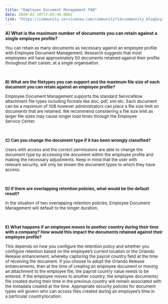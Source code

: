 ```yaml
---
title: "Employee Document Management FAQ"
date: 2020-03-18T17:03:49.000Z
link: "https://community.servicenow.com/community?id=community_blog&sys_id=65e96e3adbe7c4542be0a851ca96195b"
---
```

<p style="text-align: left;"><strong>A) What is the maximum number of documents you can retain against a single employee profile?</strong> </p>
<p><span style="font-size: 10pt;">You can retain as many documents as necessary against an employee profile with Employee Document Management. Research suggests that most employees will have approximately 50 documents retained against their profile throughout their career, at a single organisation.  </span></p>
<p> </p>
<p><span style="font-size: 10pt;"><strong>B) What </strong><strong>are the filetypes you can support and </strong><strong>the maximum file size of each document you can retain against an employee profile?</strong> </span></p>
<p><span style="font-size: 10pt;">Employee Document Management supports the standard ServiceNow attachment file types including formats like doc, pdf, xml etc. Each document can be a maximum of 1GB however administrators can place a file size limit on documents that are retained. We recommend considering a file size limit as larger file sizes may cause longer load times through the Employee Service Center. </span></p>
<p> </p>
<p><span style="font-size: 10pt;"><strong>C) Can </strong><strong>you change the document type if it has been wrongly classified?</strong><strong> </strong> </span></p>
<p><span style="font-size: 10pt;">Users with access and the correct permissions are able to change the document type by accessing the document within the employee profile and making the necessary adjustments. Keep in mind that the user with relevant security, will only be shown the document types to which they have access.  </span></p>
<p> </p>
<p><span style="font-size: 10pt;"><strong>D) If there are overlapping retention policies, what would be the default result?</strong> </span></p>
<p><span style="font-size: 10pt;">In the situation of two overlapping retention policies, Employee Document Management will default to the longer duration. </span></p>
<p> </p>
<p><span style="font-size: 10pt;"><strong>E) What happens if an employee moves to another country during their time with a company? How would this impact the documents retained against their employee profile?</strong> </span></p>
<p><span style="font-size: 10pt;">This depends on how you configure the retention policy and whether you configure retention based on the employee’s current location or the Orlando Release enhancement, whereby capturing the payroll country field at the time of receiving the document. If you choose to adopt the Orlando Release enhancements, then at the time of creating an employee document or moving an attachment to the employee file, the payroll country value needs to be entered. If the employee moves to another country, the employee documents/ file created during their time in the previous country will remain associated with the metadata created at the time. Appropriate security policies for document types will govern who can access files created during an employee’s time in a particular country/location.  </span></p>